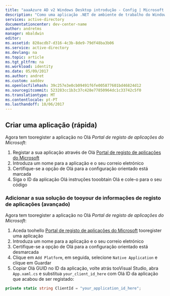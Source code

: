 ```yaml
---
title: "aaaAzure AD v2 Windows Desktop introdução - Config | Microsoft Docs"
description: "Como uma aplicação .NET de ambiente de trabalho do Windows (XAML) pode obter um token de acesso e chamar uma API protegida pelo ponto final do Azure Active Directory v2. | Microsoft Azure | Microsoft Azure"
services: active-directory
documentationcenter: dev-center-name
author: andretms
manager: mbaldwin
editor: 
ms.assetid: 820acdb7-d316-4c3b-8de9-79df48ba3b06
ms.service: active-directory
ms.devlang: na
ms.topic: article
ms.tgt_pltfrm: na
ms.workload: identity
ms.date: 05/09/2017
ms.author: andret
ms.custom: aaddev
ms.openlocfilehash: 39c257e3e0cb09491f6fe005877601bd46824d12
ms.sourcegitcommit: 523283cc1b3c37c428e77850964dc1c33742c5f0
ms.translationtype: MT
ms.contentlocale: pt-PT
ms.lasthandoff: 10/06/2017
---
```

## <a name="create-an-application-express"></a>Criar uma aplicação (rápida)
Agora tem tooregister a aplicação no Olá *Portal de registo de aplicações do Microsoft*:
1. Registar a sua aplicação através de Olá [Portal de registo de aplicações do Microsoft](https://apps.dev.microsoft.com/portal/register-app?appType=mobileAndDesktopApp&appTech=windowsDesktop&step=configure)
2.  Introduza um nome para a aplicação e o seu correio eletrónico
3.  Certifique-se a opção de Olá para a configuração orientado está marcada
4.  Siga o ID da aplicação Olá instruções tooobtain Olá e cole-o para o seu código

### <a name="add-your-application-registration-information-tooyour-solution-advanced"></a>Adicionar a sua solução de tooyour de informações de registo de aplicações (avançado)
Agora tem tooregister a aplicação no Olá *Portal de registo de aplicações do Microsoft*:
1. Aceda toohello [Portal de registo de aplicações do Microsoft](https://apps.dev.microsoft.com/portal/register-app) tooregister uma aplicação
2. Introduza um nome para a aplicação e o seu correio eletrónico 
3. Certifique-se a opção de Olá para a configuração orientado está desmarcada
4. Clique em `Add Platform`, em seguida, selecione `Native Application` e clique em Guardar
5. Copiar Olá GUID no ID da aplicação, volte atrás tooVisual Studio, abra `App.xaml.cs` e substitua `your_client_id_here` com Olá ID da aplicação que acabou de ser registado:

```csharp
private static string ClientId = "your_application_id_here";
```
